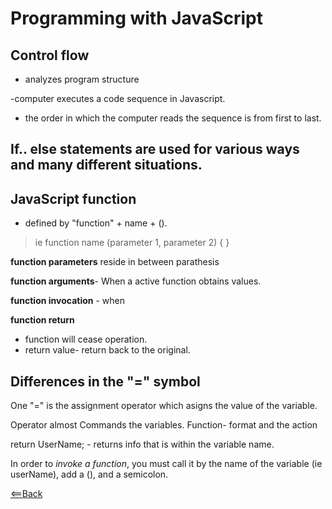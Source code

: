 # Programming with JavaScript

## Control flow
- analyzes program structure

-computer executes a code sequence in Javascript.

- the order in which the computer reads the sequence is from first to last.

## If.. else statements are used for various ways and many different situations.

## JavaScript function
- defined by "function" + name + ().

> ie function name (parameter 1, parameter 2) {
>                                             }

**function parameters** reside in between parathesis

**function arguments**- When a active function obtains values. 

**function invocation**
    - when 

**function return** 
- function will cease operation. 
- return value- return back to the original. 

## Differences in the "=" symbol
One "=" is the assignment operator which asigns the value of the variable. 

Operator almost Commands the variables.
Function- format and the action

return UserName; - returns info that is within the variable name.

In order to *invoke a function*, you must call it by the name of the variable (ie userName), add a (), and a semicolon.

[<==Back](README.md)